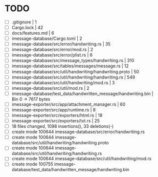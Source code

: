 # TODO

- [ ] .gitignore                                                      |   1
- [ ] Cargo.lock                                                      |  42
- [ ] docs/features.md                                                |   6
- [ ] imessage-database/Cargo.toml                                    |   2
- [ ] imessage-database/src/error/handwriting.rs                      |  35
- [ ] imessage-database/src/error/mod.rs                              |   2
- [ ] imessage-database/src/error/plist.rs                            |   6
- [ ] imessage-database/src/message_types/handwriting.rs              | 310
- [ ] imessage-database/src/tables/messages/message.rs                |  12
- [ ] imessage-database/src/util/handwriting/handwriting.proto        |  50
- [ ] imessage-database/src/util/handwriting/handwriting.rs           | 549
- [ ] imessage-database/src/util/handwriting/mod.rs                   |   3
- [ ] imessage-database/src/util/mod.rs                               |   2
- [ ] imessage-database/test_data/handwritten_message/handwriting.bin | Bin 0 -> 7617 bytes
- [ ] imessage-exporter/src/app/attachment_manager.rs                 |  60
- [ ] imessage-exporter/src/app/runtime.rs                            |   8
- [ ] imessage-exporter/src/exporters/html.rs                         |  18
- [ ] imessage-exporter/src/exporters/txt.rs                          |  25
- [ ] 18 files changed, 1098 insertions(), 33 deletions(-)
- [ ] create mode 100644 imessage-database/src/error/handwriting.rs
- [ ] create mode 100644 imessage-database/src/util/handwriting/handwriting.proto
- [ ] create mode 100644 imessage-database/src/util/handwriting/handwriting.rs
- [ ] create mode 100644 imessage-database/src/util/handwriting/mod.rs
- [ ] create mode 100755 imessage-database/test_data/handwritten_message/handwriting.bin